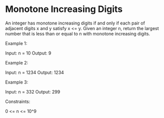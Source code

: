 # Monotone Increasing Digits

An integer has monotone increasing digits if and only if each pair of adjacent digits x and y satisfy x <= y.
Given an integer n, return the largest number that is less than or equal to n with monotone increasing digits.

Example 1:

Input: n = 10
Output: 9

Example 2:

Input: n = 1234
Output: 1234

Example 3:

Input: n = 332
Output: 299

Constraints:

0 <= n <= 10^9

